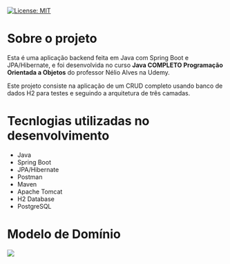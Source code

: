 [![License: MIT](https://img.shields.io/badge/License-MIT-yellow.svg)](https://github.com/Gsn00/workshop-springboot3-jpa/blob/main/LICENSE)

# Sobre o projeto

Esta é uma aplicação backend feita em Java com Spring Boot e JPA/Hibernate, e foi desenvolvida no curso **Java COMPLETO Programação Orientada a Objetos** do professor Nélio Alves na Udemy.

Este projeto consiste na aplicação de um CRUD completo usando banco de dados H2 para testes e seguindo a arquitetura de três camadas.

# Tecnlogias utilizadas no desenvolvimento
- Java
- Spring Boot
- JPA/Hibernate
- Postman
- Maven
- Apache Tomcat
- H2 Database
- PostgreSQL

# Modelo de Domínio
<img src="https://github.com/user-attachments/assets/e0157362-4396-45de-b326-1efd3b7988a9">
